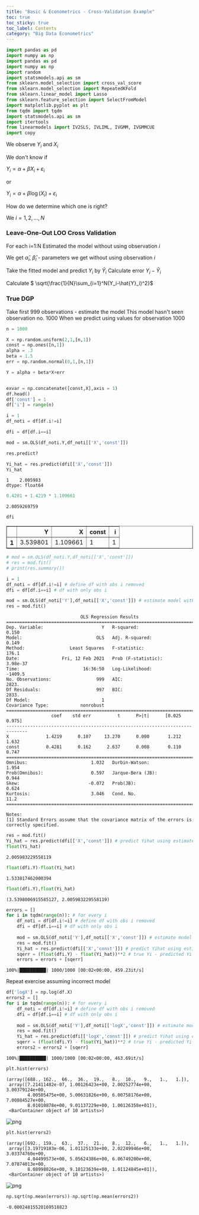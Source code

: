 ```yaml
---
title: "Basic & Econometrics - Cross-Validation Example"
toc: true
toc_sticky: true
toc_label: Contents
category: "Big Data Econometrics" 
---
```

```python
import pandas as pd
import numpy as np
import pandas as pd
import numpy as np
import random
import statsmodels.api as sm
from sklearn.model_selection import cross_val_score
from sklearn.model_selection import RepeatedKFold
from sklearn.linear_model import Lasso
from sklearn.feature_selection import SelectFromModel
import matplotlib.pyplot as plt
from tqdm import tqdm
import statsmodels.api as sm
import itertools
from linearmodels import IV2SLS, IVLIML, IVGMM, IVGMMCUE
import copy
```

We observe $Y_i$ and $X_i$

We don't know if 

$Y_i = \alpha + \beta X_i + \varepsilon_i$

or

$Y_i = \alpha + \beta \log(X_i) + \varepsilon_i$



How do we determine which one is right?

We $i = 1,2, \ldots, N$

### Leave-One-Out LOO Cross Validation

For each i=1:N
Estimated the model without using observation $i$ 

We get $\hat{\alpha}_i$, $\hat{\beta}_i$ - parameters we get without using observation $i$

Take the fitted model and predict $Y_i$ by $\hat{Y}_i$
Calculate error $Y_i-\hat{Y}_i$

Calculate $ \sqrt{\frac{1}{N}\sum_{i=1}^N(Y_i-\hat{Y}_i)^2}$

### True DGP

Take first 999 observations - estimate the model 
This model hasn't seen observation no. 1000
When we predict using values for observation 1000


```python
n = 1000

X = np.random.uniform(2,1,[n,1])
const = np.ones([n,1])
alpha = .3
beta = 1.5
err = np.random.normal(0,1,[n,1])

Y = alpha + beta*X+err


exvar = np.concatenate([const,X],axis = 1)
df.head()
df['const'] = 1
df['i'] = range(n)
```


```python
i = 1
df_noti = df[df.i!=i]
```


```python
dfi = df[df.i==i]
```


```python
mod = sm.OLS(df_noti.Y,df_noti[['X','const']])
```


```python
res.predict?
```


```python
Yi_hat = res.predict(dfi[['X','const']])
Yi_hat
```




    1    2.005983
    dtype: float64




```python
0.4281 + 1.4219 * 1.109661
```




    2.0059269759




```python
dfi
```




<div>
<style scoped>
    .dataframe tbody tr th:only-of-type {
        vertical-align: middle;
    }

    .dataframe tbody tr th {
        vertical-align: top;
    }

    .dataframe thead th {
        text-align: right;
    }
</style>
<table border="1" class="dataframe">
  <thead>
    <tr style="text-align: right;">
      <th></th>
      <th>Y</th>
      <th>X</th>
      <th>const</th>
      <th>i</th>
    </tr>
  </thead>
  <tbody>
    <tr>
      <th>1</th>
      <td>3.539801</td>
      <td>1.109661</td>
      <td>1</td>
      <td>1</td>
    </tr>
  </tbody>
</table>
</div>




```python
# mod = sm.OLS(df_noti.Y,df_noti[['X','const']])
# res = mod.fit()
# print(res.summary())
```


```python
i = 1
df_noti = df[df.i!=i] # define df with obs i removed
dfi = df[df.i==i] # df with only obs i

mod = sm.OLS(df_noti['Y'],df_noti[['X','const']]) # estimate model without using observation i
res = mod.fit()

```

                                OLS Regression Results                            
    ==============================================================================
    Dep. Variable:                      Y   R-squared:                       0.150
    Model:                            OLS   Adj. R-squared:                  0.149
    Method:                 Least Squares   F-statistic:                     176.1
    Date:                Fri, 12 Feb 2021   Prob (F-statistic):           3.98e-37
    Time:                        16:36:50   Log-Likelihood:                -1409.5
    No. Observations:                 999   AIC:                             2823.
    Df Residuals:                     997   BIC:                             2833.
    Df Model:                           1                                         
    Covariance Type:            nonrobust                                         
    ==============================================================================
                     coef    std err          t      P>|t|      [0.025      0.975]
    ------------------------------------------------------------------------------
    X              1.4219      0.107     13.270      0.000       1.212       1.632
    const          0.4281      0.162      2.637      0.008       0.110       0.747
    ==============================================================================
    Omnibus:                        1.032   Durbin-Watson:                   1.954
    Prob(Omnibus):                  0.597   Jarque-Bera (JB):                0.944
    Skew:                          -0.072   Prob(JB):                        0.624
    Kurtosis:                       3.046   Cond. No.                         11.2
    ==============================================================================
    
    Notes:
    [1] Standard Errors assume that the covariance matrix of the errors is correctly specified.
    


```python
res = mod.fit()
Yi_hat = res.predict(dfi[['X','const']]) # predict Yihat using estimated parameters
float(Yi_hat)
```




    2.005983229558119




```python
float(dfi.Y)-float(Yi_hat)
```




    1.533817462000394




```python
float(dfi.Y),float(Yi_hat)
```




    (3.5398006915585127, 2.005983229558119)




```python
errors = []
for i in tqdm(range(n)): # for every i
    df_noti = df[df.i!=i] # define df with obs i removed
    dfi = df[df.i==i] # df with only obs i
    
    mod = sm.OLS(df_noti['Y'],df_noti[['X','const']]) # estimate model without using observation i
    res = mod.fit()
    Yi_hat = res.predict(dfi[['X','const']]) # predict Yihat using estimated parameters
    sqerr = (float(dfi.Y) - float(Yi_hat))**2 # true Yi - predicted Yi
    errors = errors + [sqerr]
```

    100%|██████████| 1000/1000 [00:02<00:00, 459.23it/s]
    

Repeat exercise assuming incorrect model


```python
df['logX'] = np.log(df.X)
errors2 = []
for i in tqdm(range(n)): # for every i
    df_noti = df[df.i!=i] # define df with obs i removed
    dfi = df[df.i==i] # df with only obs i
    
    mod = sm.OLS(df_noti['Y'],df_noti[['logX','const']]) # estimate model without using observation i
    res = mod.fit()
    Yi_hat = res.predict(dfi[['logX','const']]) # predict Yihat using estimated parameters
    sqerr = (float(dfi.Y) - float(Yi_hat))**2 # true Yi - predicted Yi
    errors2 = errors2 + [sqerr]
```

    100%|██████████| 1000/1000 [00:02<00:00, 463.69it/s]
    


```python
plt.hist(errors)
```




    (array([688., 162.,  66.,  36.,  19.,   8.,  10.,   9.,   1.,   1.]),
     array([7.21411482e-07, 1.00126423e+00, 2.00252774e+00, 3.00379124e+00,
            4.00505475e+00, 5.00631826e+00, 6.00758176e+00, 7.00884527e+00,
            8.01010878e+00, 9.01137229e+00, 1.00126358e+01]),
     <BarContainer object of 10 artists>)




    
![png](/assets/images/notebooks/BigDataEconometrics/CV/output_23_1.png)
    



```python
plt.hist(errors2)
```




    (array([692., 159.,  63.,  37.,  21.,   8.,  12.,   6.,   1.,   1.]),
     array([3.19719183e-06, 1.01125133e+00, 2.02249946e+00, 3.03374760e+00,
            4.04499573e+00, 5.05624386e+00, 6.06749200e+00, 7.07874013e+00,
            8.08998826e+00, 9.10123639e+00, 1.01124845e+01]),
     <BarContainer object of 10 artists>)




    
![png](/assets/images/notebooks/BigDataEconometrics/CV/output_24_1.png)
    



```python
np.sqrt(np.mean(errors))-np.sqrt(np.mean(errors2))
```




    -0.00024815520169518823




```python

```
